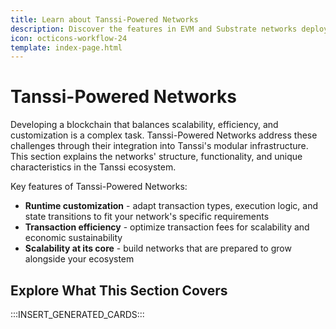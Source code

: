 ```yaml
---
title: Learn about Tanssi-Powered Networks
description: Discover the features in EVM and Substrate networks deployed through Tanssi, leveraging user-friendly and easy-to-deploy templates for enhanced capabilities.
icon: octicons-workflow-24
template: index-page.html
---
```


# Tanssi-Powered Networks

Developing a blockchain that balances scalability, efficiency, and customization is a complex task. Tanssi-Powered Networks address these challenges through their integration into Tanssi's modular infrastructure. This section explains the networks' structure, functionality, and unique characteristics in the Tanssi ecosystem.

Key features of Tanssi-Powered Networks:

- **Runtime customization** - adapt transaction types, execution logic, and state transitions to fit your network's specific requirements
- **Transaction efficiency** - optimize transaction fees for scalability and economic sustainability
- **Scalability at its core** - build networks that are prepared to grow alongside your ecosystem

## Explore What This Section Covers

:::INSERT_GENERATED_CARDS:::
